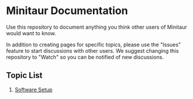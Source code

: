 # Minitaur Documentation

Use this repository to document anything you think other users of Minitaur would want to know. 

In addition to creating pages for specific topics, please use the "Issues" feature to start discussions with other users. We suggest changing this repository to "Watch" so you can be notified of new discussions.

## Topic List

1. [Software Setup](./Minitaur%20software%20setup.txt)
